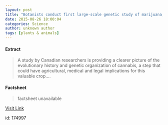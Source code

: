 ```yaml
---
layout: post
title: "Botanists conduct first large-scale genetic study of marijuana, hemp"
date: 2015-08-26 18:00:04
categories: Science
author: unknown author
tags: [plants & animals]
---
```



#### Extract
>A study by Canadian researchers is providing a clearer picture of the evolutionary history and genetic organization of cannabis, a step that could have agricultural, medical and legal implications for this valuable crop....

#### Factsheet
>factsheet unavailable

[Visit Link](http://phys.org/news/2015-08-botanists-large-scale-genetic-marijuana-hemp.html)

id:  174997
